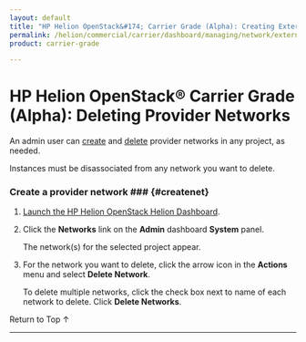 ```yaml
---
layout: default
title: "HP Helion OpenStack&#174; Carrier Grade (Alpha): Creating Externally Available Networks"
permalink: /helion/commercial/carrier/dashboard/managing/network/external/delete/provider/
product: carrier-grade

---
```

<!--UNDER REVISION-->

<script>

function PageRefresh {
onLoad="window.refresh"
}

PageRefresh();

</script>

<!--
<p style="font-size: small;"> <a href="/helion/commercial/carrier/ga1/install/">&#9664; PREV</a> | <a href="/helion/commercial/carrier/ga1/install-overview/">&#9650; UP</a> | <a href="/helion/commercial/carrier/ga1/">NEXT &#9654;</a></p> 
-->

# HP Helion OpenStack&#174; Carrier Grade (Alpha): Deleting Provider Networks

An admin user can [create](#createnet) and [delete](#deletenet) provider networks in any project, as needed.

Instances must be disassociated from any network you want to delete.

### Create a provider network ### {#createnet}

1. [Launch the HP Helion OpenStack Helion Dashboard](/helion/openstack/carrier/dashboard/login/).

2. Click the **Networks** link on the **Admin** dashboard **System** panel.

	The network(s) for the selected project appear. 

3. For the network you want to delete, click the arrow icon in the **Actions** menu and select **Delete Network**.

	To delete multiple networks, click the check box next to name of each network to delete. Click **Delete Networks**.


<a href="#top" style="padding:14px 0px 14px 0px; text-decoration: none;"> Return to Top &#8593; </a>


----

